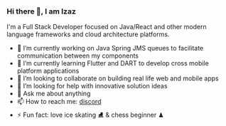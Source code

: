 ### Hi there 👋, I am Izaz

I'm  a Full Stack Developer focused on Java/React and other modern language frameworks and cloud architecture platforms.

- 🔭 I’m currently working on Java Spring JMS queues to facilitate communication between my components
- 🌱 I’m currently learning Flutter and DART to develop cross mobile platform applications
- 👯 I’m looking to collaborate on building real life web and mobile apps
- 🤔 I’m looking for help with innovative solution ideas
- 💬 Ask me about anything
- 📫 How to reach me: [discord](https://discord.gg/AKJbfm3SHm)
- ⚡ Fun fact: love ice skating ⛸ & chess beginner ♟
